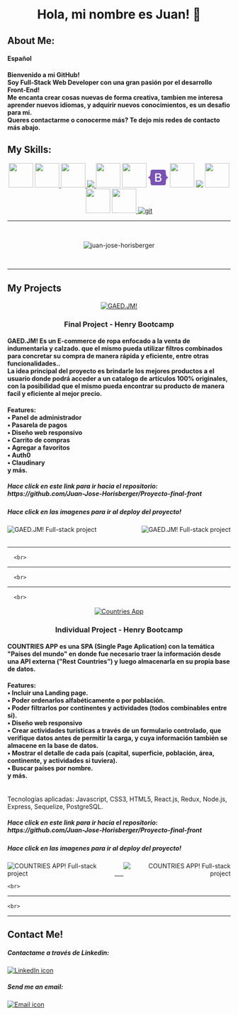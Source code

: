 <h1 align="center">Hola, mi nombre es Juan! 👋 </h1>

## About Me:
<div>
  <h4>Español</h4>
  <h4> Bienvenido a mi GitHub!
    <br>
       Soy Full-Stack Web Developer con una gran pasión por el desarrollo Front-End! 
    <br>
       Me encanta crear cosas nuevas de forma creativa, tambien me interesa aprender nuevos idiomas, y adquirir nuevos conocimientos, es un desafio para mi.
    <br>
      Queres contactarme o conocerme más? Te dejo mis redes de contacto más abajo.
  </h4>
</div>

## My Skills:
<div align='center'>
  <a href="https://developer.mozilla.org/es/docs/Web/JavaScript"><img src="https://raw.githubusercontent.com/yurijserrano/Github-Profile-Readme-Logos/master/programming%20languages/javascript.svg"  height="55" width="55" ></a>
  <a href="https://developer.mozilla.org/es/docs/Web/CSS"><img src="https://raw.githubusercontent.com/yurijserrano/Github-Profile-Readme-Logos/master/others/css.svg"  height="55" width="55" >
  <a href="https://developer.mozilla.org/es/docs/Web/HTML"><img src="https://raw.githubusercontent.com/yurijserrano/Github-Profile-Readme-Logos/master/others/html.svg"  height="55" width="55" >
    <a href="https://sass-lang.com/"><img src="https://1000marcas.net/wp-content/uploads/2021/06/Sass-Logo.png"  height="55" >
  <a href="https://es.reactjs.org/"><img src="https://raw.githubusercontent.com/yurijserrano/Github-Profile-Readme-Logos/master/frameworks/react.svg"  height="55" width="55" ></a>
  <a href="https://es.redux.js.org/"><img src="https://raw.githubusercontent.com/yurijserrano/Github-Profile-Readme-Logos/master/frameworks/redux.svg"  height="55" width="55" ></a>
    <a href="https://getbootstrap.com/"><img src="https://raw.githubusercontent.com/devicons/devicon/9f4f5cdb393299a81125eb5127929ea7bfe42889/icons/bootstrap/bootstrap-plain.svg" alt="Bootstrap" width="45" height="45"/></a>
  <a href="https://nodejs.org/es/"><img src="https://raw.githubusercontent.com/yurijserrano/Github-Profile-Readme-Logos/master/frameworks/nodejs.svg"  height="55" width="55" ></a>
  <a href="https://expressjs.com/"><img src="https://ih1.redbubble.net/image.438908244.6144/flat,128x128,075,t.u2.jpg"  height="45" ></a>
  <a href="https://www.postgresql.org/"><img src="https://raw.githubusercontent.com/yurijserrano/Github-Profile-Readme-Logos/master/databases/postgresql.svg"  height="55" width="55" ></a>
  <a href="https://sequelize.org/"><img src="https://camo.githubusercontent.com/c7df0ed52a480ff725aac7ac3a11c8aedb6f60ea8ab01929c6adea9903589222/68747470733a2f2f63646e2e69636f6e2d69636f6e732e636f6d2f69636f6e73322f323130372f504e472f3531322f66696c655f747970655f73657175656c697a655f69636f6e5f3133303137332e706e67"  height="55" width="55" ></a>
  <a href="https://www.npmjs.com/"><img src="https://raw.githubusercontent.com/yurijserrano/Github-Profile-Readme-Logos/master/others/npm.svg"  height="55" width="55" >
  <a href="https://git-scm.com/"><img src="https://www.vectorlogo.zone/logos/git-scm/git-scm-icon.svg" alt="git" width="50" height="50"/></a>
  </div>
    
    
<hr>
    <br>
<p align="center"><img align="center" src="https://github-readme-stats.vercel.app/api/top-langs?username=juan-jose-horisberger&show_icons=true&theme=dracula&locale=en&layout=compact" alt="juan-jose-horisberger" /></p>
    <br>
    
---
    
<h2>My Projects</h2> 
    
<div>
  <div align='center'>
   <a href="https://github.com/Juan-Jose-Horisberger/Countries_Project" ><img src="https://user-images.githubusercontent.com/97298263/190293558-c9ecf911-6479-4da1-8047-be49b7f9d37e.jpeg" alt="GAED.JM!"  height="120" align='center' /></a>
   </div>
  <h3 align='center'> Final Project - Henry Bootcamp</h3>
  <div>
  <h4> GAED.JM! Es un E-commerce de ropa enfocado a la venta de indumentaria y calzado. 
     que el mismo pueda utilizar filtros combinados para concretar su compra de manera rápida y eficiente, entre otras funcionalidades..
    <br>
       La idea principal del proyecto es brindarle los mejores productos a el usuario donde podrá acceder a un catalogo de artículos 100% originales, con la posibilidad que el mismo pueda encontrar su producto de manera facil y eficiente al mejor precio.
  </h4>
    <h4>
Features:
    <br>
• Panel de administrador
    <br>
• Pasarela de pagos
    <br>
• Diseño web responsivo
    <br>
• Carrito de compras
    <br>
• Agregar a favoritos
    <br>
• Auth0
    <br>
• Claudinary
    <br>
y más.
    </h4>
    <h5>
      Hace click en este link para ir hacia el repositorio: https://github.com/Juan-Jose-Horisberger/Proyecto-final-front
    </h5>
    <h5>
      Hace click en las imagenes para ir al deploy del proyecto!
    </h5>
</div>
  </hr>
  <a align="center" href="https://gaed-jm-dusky.vercel.app/LandingPage"><img align="left" src="https://user-images.githubusercontent.com/97298263/190294104-1f33f4a0-c753-4285-a310-552a91a4d7a4.png" alt="GAED.JM! Full-stack project"/></a>
        <a align="center" href="https://gaed-jm-dusky.vercel.app/LandingPage"><img align="right" src="https://user-images.githubusercontent.com/97298263/190296646-fb4e1da9-4393-4f00-9a14-cde3dc593de2.png" alt="GAED.JM! Full-stack project"/></a>
      <br>
</div>
  <br>
    
---
      <br>
    
---
      <br>
    
---
      <br>
    
    
<div>
  <div align='center' >
   <a href="" ><img src="https://user-images.githubusercontent.com/97298263/190300365-2a24b28c-0a97-49c3-8a05-3ca159af6db6.png" alt="Countries App"  width="300" align='center' /></a>
   </div>
  <h3 align='center'>Individual Project - Henry Bootcamp</h3>

  <div>
  <h4>COUNTRIES APP es una SPA (Single Page Aplication) con la temática "Países del mundo" en donde fue necesario traer la información desde una API externa ("Rest Countries”) y luego almacenarla en su propia base de datos. </h4>
<h4>
Features:
    <br>
• Incluir una Landing page.
    <br>
• Poder ordenarlos alfabéticamente o por población.
    <br>
• Poder filtrarlos por continentes y actividades (todos combinables entre si).
    <br>
• Diseño web responsivo
    <br>
•  Crear actividades turísticas a través de un formulario controlado, que verifique datos antes de permitir la carga, y cuya información también se almacene en la base de datos.
    <br>
• Mostrar el detalle de cada país (capital, superficie, población, área, continente, y actividades si tuviera).
    <br>
• Buscar países por nombre.
    <br>
y más.
    </h4>
<br>
Tecnologías aplicadas: Javascript, CSS3, HTML5, React.js, Redux, Node.js, Express, Sequelize, PostgreSQL.
<br>
  <h5>
      Hace click en este link para ir hacia el repositorio: https://github.com/Juan-Jose-Horisberger/Proyecto-final-front
  </h5>
  <h5>
      Hace click en las imagenes para ir al deploy del proyecto!
  </h5>
  <a align="left" href="https://countries-project-flame.vercel.app"><img align="left" width="48%" src="https://user-images.githubusercontent.com/97298263/190304425-249c00f3-baf1-44c9-adcc-ebd973aec031.png" alt="COUNTRIES APP! Full-stack project"/></a> <a align="right" href="https://countries-project-flame.vercel.app"><img width="48%" align="right" src="https://user-images.githubusercontent.com/97298263/190304927-6573100b-7b20-485f-b5b1-07eb123d5d4c.png" alt="COUNTRIES APP! Full-stack project"/></a>
</div>
  <br>  
  
---
    <br>  
  
---
    <br>  
  
---
  ## Contact Me!
    
    
  <div>
     <h5> Contactame a través de Linkedin: </h5>
     <a href="https://www.linkedin.com/in/juan-jose-horisberger/"> <img src="https://cdn2.iconfinder.com/data/icons/social-media-applications/64/social_media_applications_14-linkedin-512.png" alt="LinkedIn icon" width='31'></a>
  </div> 
  <div>
    <h5>Send me an email: </h5>
    <a href="mailto:juanjhorisberger@gmail.com?Subject=Propuesta%20laboral"> <img src="https://cdn2.iconfinder.com/data/icons/free-1/128/Gmail__google__mail_latter_email-512.png" alt="Email icon" width='30'></a>
</div> 
<!--
**FedeFleitas/FedeFleitas** is a ✨ _special_ ✨ repository because its `README.md` (this file) appears on your GitHub profile.

Here are some ideas to get you started:

- 🔭 I’m currently working on ...
- 🌱 I’m currently learning ...
- 👯 I’m looking to collaborate on ...
- 🤔 I’m looking for help with ...
- 💬 Ask me about ...
- 📫 How to reach me: ...
- 😄 Pronouns: ...
- ⚡ Fun fact: ...
-->
